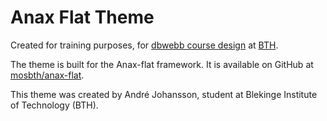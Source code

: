 # Anax Flat Theme

Created for training purposes, for [dbwebb course design](http://dbwebb.se/design) at [BTH](https://www.bth.se/).

The theme is built for the Anax-flat framework. It is available on GitHub at [mosbth/anax-flat](https://github.com/mosbth/anax-flat).

This theme was created by André Johansson, student at Blekinge Institute of
Technology (BTH).
